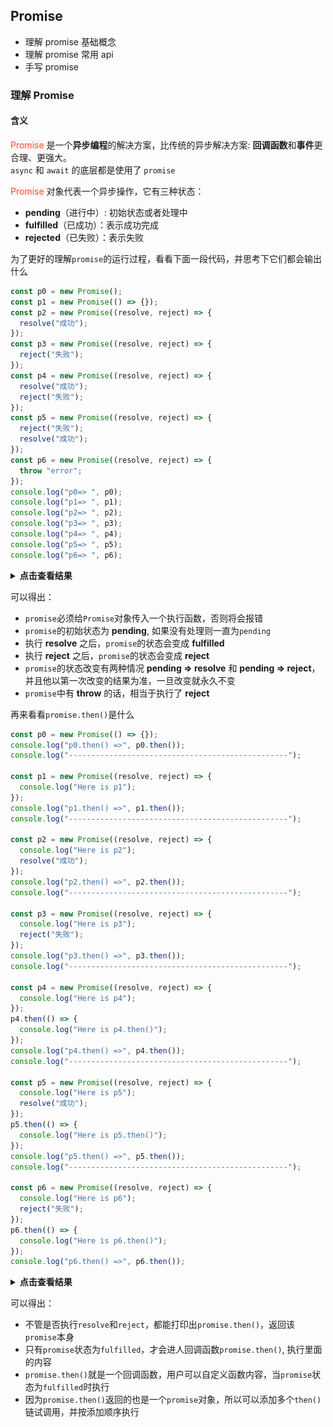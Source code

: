 ## Promise

- 理解 promise 基础概念
- 理解 promise 常用 api
- 手写 promise

### 理解 Promise

#### 含义

<font style="color:#ff502c; background-color: #fff5f5;">Promise</font> 是一个<b>异步编程</b>的解决方案，比传统的异步解决方案: <b>回调函数</b>和<b>事件</b>更合理、更强大。  
`async` 和 `await` 的底层都是使用了 `promise`

<font style="color:#ff502c; background-color: #fff5f5;">Promise</font> 对象代表一个异步操作，它有三种状态：

- <b>pending</b>（进行中）: 初始状态或者处理中
- <b>fulfilled</b>（已成功）：表示成功完成
- <b>rejected</b>（已失败）：表示失败

为了更好的理解`promise`的运行过程，看看下面一段代码，并思考下它们都会输出什么

```js
const p0 = new Promise();
const p1 = new Promise(() => {});
const p2 = new Promise((resolve, reject) => {
  resolve("成功");
});
const p3 = new Promise((resolve, reject) => {
  reject("失败");
});
const p4 = new Promise((resolve, reject) => {
  resolve("成功");
  reject("失败");
});
const p5 = new Promise((resolve, reject) => {
  reject("失败");
  resolve("成功");
});
const p6 = new Promise((resolve, reject) => {
  throw "error";
});
console.log("p0=> ", p0);
console.log("p1=> ", p1);
console.log("p2=> ", p2);
console.log("p3=> ", p3);
console.log("p4=> ", p4);
console.log("p5=> ", p5);
console.log("p6=> ", p6);
```

<details><summary><b>点击查看结果</b></summary>

![输出结果](../../.vuepress/imgs//blog/es6/promise0.png "输出结果")
![输出结果](../../.vuepress/imgs//blog/es6/promise1.png "输出结果")

</details>

可以得出：

- `promise`必须给`Promise`对象传入一个执行函数，否则将会报错
- `promise`的初始状态为 <b>pending</b>, 如果没有处理则一直为`pending`
- 执行 <b>resolve</b> 之后，`promise`的状态会变成 <b>fulfilled</b>
- 执行 <b>reject</b> 之后，`promise`的状态会变成 <b>reject</b>
- `promise`的状态改变有两种情况 <b>pending => resolve</b> 和 <b>pending => reject</b>，并且他以第一次改变的结果为准，一旦改变就永久不变
- `promise`中有 <b>throw</b> 的话，相当于执行了 <b>reject</b>

再来看看`promise.then()`是什么

```js
const p0 = new Promise(() => {});
console.log("p0.then() =>", p0.then());
console.log("-------------------------------------------------");

const p1 = new Promise((resolve, reject) => {
  console.log("Here is p1");
});
console.log("p1.then() =>", p1.then());
console.log("-------------------------------------------------");

const p2 = new Promise((resolve, reject) => {
  console.log("Here is p2");
  resolve("成功");
});
console.log("p2.then() =>", p2.then());
console.log("-------------------------------------------------");

const p3 = new Promise((resolve, reject) => {
  console.log("Here is p3");
  reject("失败");
});
console.log("p3.then() =>", p3.then());
console.log("-------------------------------------------------");

const p4 = new Promise((resolve, reject) => {
  console.log("Here is p4");
});
p4.then(() => {
  console.log("Here is p4.then()");
});
console.log("p4.then() =>", p4.then());
console.log("-------------------------------------------------");

const p5 = new Promise((resolve, reject) => {
  console.log("Here is p5");
  resolve("成功");
});
p5.then(() => {
  console.log("Here is p5.then()");
});
console.log("p5.then() =>", p5.then());
console.log("-------------------------------------------------");

const p6 = new Promise((resolve, reject) => {
  console.log("Here is p6");
  reject("失败");
});
p6.then(() => {
  console.log("Here is p6.then()");
});
console.log("p6.then() =>", p6.then());
```

<details><summary><b>点击查看结果</b></summary>

![输出结果](../../.vuepress/imgs//blog/es6/promise3.png "输出结果")

</details>

可以得出：

- 不管是否执行`resolve`和`reject`，都能打印出`promise.then()`，返回该`promise`本身
- 只有`promise`状态为`fulfilled`，才会进人回调函数`promise.then()`, 执行里面的内容
- `promise.then()`就是一个回调函数，用户可以自定义函数内容，当`promise`状态为`fulfilled`时执行
- 因为`promise.then()`返回的也是一个`promise`对象，所以可以添加多个`then()`链试调用，并按添加顺序执行
